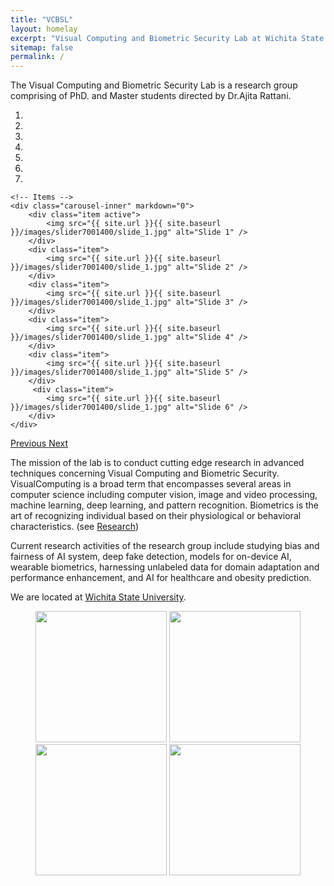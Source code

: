 ```yaml
---
title: "VCBSL"
layout: homelay
excerpt: "Visual Computing and Biometric Security Lab at Wichita State University"
sitemap: false
permalink: /
---
```


The Visual Computing and Biometric Security Lab is a research group comprising of PhD. and Master students directed by Dr.Ajita Rattani. 

<div markdown="0" id="carousel" class="carousel slide" data-ride="carousel" data-interval="4000" data-pause="hover" >
    <!-- Menu -->
    <ol class="carousel-indicators">
        <li data-target="#carousel" data-slide-to="0" class="active"></li>
        <li data-target="#carousel" data-slide-to="1"></li>
        <li data-target="#carousel" data-slide-to="2"></li>
        <li data-target="#carousel" data-slide-to="3"></li>
        <li data-target="#carousel" data-slide-to="4"></li>
        <li data-target="#carousel" data-slide-to="5"></li>
        <li data-target="#carousel" data-slide-to="6"></li>
    </ol>

    <!-- Items -->
    <div class="carousel-inner" markdown="0">
        <div class="item active">
            <img src="{{ site.url }}{{ site.baseurl }}/images/slider7001400/slide_1.jpg" alt="Slide 1" />
        </div>
        <div class="item">
            <img src="{{ site.url }}{{ site.baseurl }}/images/slider7001400/slide_1.jpg" alt="Slide 2" />
        </div>
        <div class="item">
            <img src="{{ site.url }}{{ site.baseurl }}/images/slider7001400/slide_1.jpg" alt="Slide 3" />
        </div>
        <div class="item">
            <img src="{{ site.url }}{{ site.baseurl }}/images/slider7001400/slide_1.jpg" alt="Slide 4" />
        </div>
        <div class="item">
            <img src="{{ site.url }}{{ site.baseurl }}/images/slider7001400/slide_1.jpg" alt="Slide 5" />
        </div>       
         <div class="item">
            <img src="{{ site.url }}{{ site.baseurl }}/images/slider7001400/slide_1.jpg" alt="Slide 6" />
        </div>
    </div>
  <a class="left carousel-control" href="#carousel" role="button" data-slide="prev">
    <span class="glyphicon glyphicon-chevron-left" aria-hidden="true"></span>
    <span class="sr-only">Previous</span>
  </a>
  <a class="right carousel-control" href="#carousel" role="button" data-slide="next">
    <span class="glyphicon glyphicon-chevron-right" aria-hidden="true"></span>
    <span class="sr-only">Next</span>
  </a>
</div>


The mission of the lab is to conduct cutting edge research in advanced techniques concerning Visual Computing and Biometric Security. VisualComputing   is   a   broad   term   that   encompasses   several   areas   in   computer   science   including computer   vision,   image   and   video   processing,   machine   learning,   deep   learning,   and   pattern recognition.  Biometrics   is   the   art   of   recognizing   individual   based   on   their   physiological   or behavioral characteristics. (see [Research](research))

Current research activities of the research group include studying bias and fairness of AI system,
deep fake detection, models for on-device AI, wearable biometrics, harnessing unlabeled data for
domain adaptation and performance enhancement, and AI for healthcare and obesity prediction.


We are located at [Wichita State University](https://www.wichita.edu/).

<!-- We are grateful for funding from Leiden University, [NWO](www.nwo.nl) ([Vidi talent scheme](http://www.nwo.nl/en/research-and-results/programmes/Talent+Scheme) and the [Frontiers in Nanoscience program](https://www.universiteitleiden.nl/en/research/research-projects/science/frontiers-of-nanoscience-nanofront)), and from an [ERC starting grant](https://erc.europa.eu/funding/starting-grants). -->

<figure class="fourth">
  <img src="{{ site.url }}{{ site.baseurl }}/images/logopic/logo.JPG" style="width: 210px">
  <img src="{{ site.url }}{{ site.baseurl }}/images/logopic/logo.JPG" style="width: 210px">
  <img src="{{ site.url }}{{ site.baseurl }}/images/logopic/logo.JPG" style="width: 210px">
  <img src="{{ site.url }}{{ site.baseurl }}/images/logopic/logo.JPG" style="width: 210px">
</figure>
